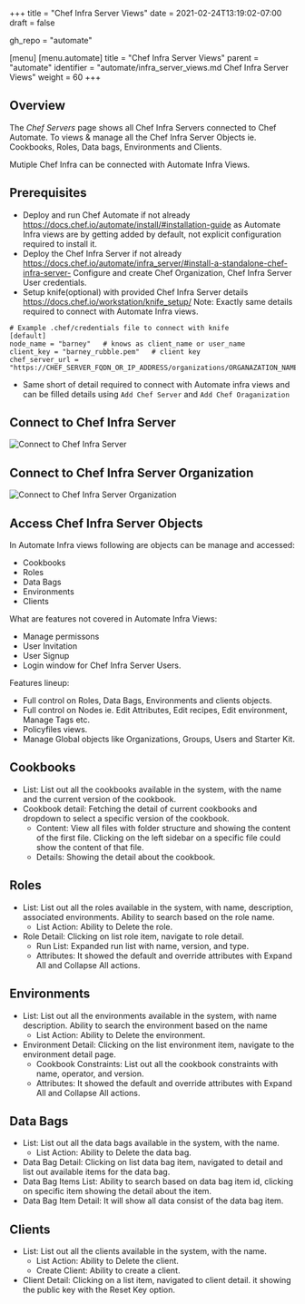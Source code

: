 +++
title = "Chef Infra Server Views"
date = 2021-02-24T13:19:02-07:00
draft = false

gh_repo = "automate"

[menu]
  [menu.automate]
    title = "Chef Infra Server Views"
    parent = "automate"
    identifier = "automate/infra_server_views.md Chef Infra Server Views"
    weight = 60
+++

## Overview

The _Chef Servers_ page shows all Chef Infra Servers connected to Chef Automate. To views & manage all the Chef Infra Server Objects ie. Cookbooks, Roles, Data bags, Environments and Clients.

Mutiple Chef Infra can be connected with Automate Infra Views.

## Prerequisites

- Deploy and run Chef Automate if not already https://docs.chef.io/automate/install/#installation-guide as Automate Infra views are by getting added by default, not explicit configuration required to install it.
- Deploy the Chef Infra Server if not already https://docs.chef.io/automate/infra_server/#install-a-standalone-chef-infra-server- Configure and create Chef Organization, Chef Infra Server User credentials.
- Setup knife(optional) with provided Chef Infra Server details https://docs.chef.io/workstation/knife_setup/
Note: Exactly same details required to connect with Automate Infra views.

```
# Example .chef/credentials file to connect with knife
[default]
node_name = "barney"   # knows as client_name or user_name
client_key = "barney_rubble.pem"   # client key
chef_server_url = "https://CHEF_SERVER_FQDN_OR_IP_ADDRESS/organizations/ORGANAZATION_NAME"
```

- Same short of detail required to connect with Automate infra views and can be filled details using `Add Chef Server` and `Add Chef Oraganization`


## Connect to Chef Infra Server

![Connect to Chef Infra Server](/images/automate/add-chef-server.png)

## Connect to Chef Infra Server Organization

![Connect to Chef Infra Server Organization](/images/automate/add-chef-organization.png)


## Access Chef Infra Server Objects

In Automate Infra views following are objects can be manage and accessed:
 - Cookbooks
 - Roles
 - Data Bags
 - Environments
 - Clients

What are features not covered in Automate Infra Views:
- Manage permissons
- User Invitation
- User Signup
- Login window for Chef Infra Server Users.

Features lineup:
 - Full control on Roles, Data Bags, Environments and clients objects.
 - Full control on Nodes ie. Edit Attributes, Edit recipes, Edit environment, Manage Tags etc.
 - Policyfiles views. 
 - Manage Global objects like Organizations, Groups, Users and Starter Kit.

## Cookbooks
- List: List out all the cookbooks available in the system, with the name and the current version of the cookbook.
- Cookbook detail: Fetching the detail of current cookbooks and dropdown to select a specific version of the cookbook.
  - Content: View all files with folder structure and showing the content of the first file. Clicking on the left sidebar on a specific file could show the content of that file.
  - Details: Showing the detail about the cookbook.

## Roles
- List: List out all the roles available in the system, with name, description, associated environments. Ability to search based on the role name.
  - List Action: Ability to Delete the role.
- Role Detail: Clicking on list role item, navigate to role detail.
  - Run List: Expanded run list with name, version, and type.
  - Attributes: It showed the default and override attributes with Expand All and Collapse All actions.

## Environments
- List: List out all the environments available in the system, with name description. Ability to search the environment based on the name
  - List Action: Ability to Delete the environment.
- Environment Detail: Clicking on the list environment item, navigate to the environment detail page.
  - Cookbook Constraints: List out all the cookbook constraints with name, operator, and version.
  - Attributes: It showed the default and override attributes with Expand All and Collapse All actions.

## Data Bags
- List: List out all the data bags available in the system, with the name.
  - List Action: Ability to Delete the data bag.
- Data Bag Detail: Clicking on list data bag item, navigated to detail and list out available items for the data bag.
- Data Bag Items List: Ability to search based on data bag item id, clicking on specific item showing the detail about the item.
- Data Bag Item Detail: It will show all data consist of the data bag item.

## Clients
- List: List out all the clients available in the system, with the name.
  - List Action: Ability to Delete the client.
  - Create Client: Ability to create a client.
- Client Detail: Clicking on a list item, navigated to client detail. it showing the public key with the Reset Key option.
